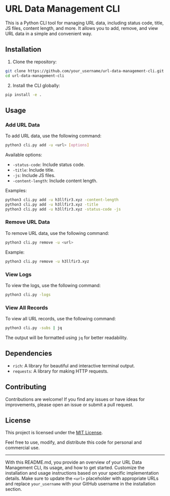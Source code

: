 # URL Data Management CLI

This is a Python CLI tool for managing URL data, including status code, title, JS files, content length, and more. It allows you to add, remove, and view URL data in a simple and convenient way.

## Installation

1. Clone the repository:

```bash
git clone https://github.com/your_username/url-data-management-cli.git
cd url-data-management-cli
```

2. Install the CLI globally:

```bash
pip install -e .
```

## Usage

### Add URL Data

To add URL data, use the following command:

```bash
python3 cli.py add -u <url> [options]
```

Available options:
- `-status-code`: Include status code.
- `-title`: Include title.
- `-js`: Include JS files.
- `-content-length`: Include content length.

Examples:
```bash
python3 cli.py add -u h3llfir3.xyz -content-length
python3 cli.py add -u h3llfir3.xyz -title
python3 cli.py add -u h3llfir3.xyz -status-code -js
```

### Remove URL Data

To remove URL data, use the following command:

```bash
python3 cli.py remove -u <url>
```

Example:
```bash
python3 cli.py remove -u h3llfir3.xyz
```

### View Logs

To view the logs, use the following command:

```bash
python3 cli.py -logs
```

### View All Records

To view all URL records, use the following command:

```bash
python3 cli.py -subs | jq
```

The output will be formatted using `jq` for better readability.

## Dependencies

- `rich`: A library for beautiful and interactive terminal output.
- `requests`: A library for making HTTP requests.

## Contributing

Contributions are welcome! If you find any issues or have ideas for improvements, please open an issue or submit a pull request.

## License

This project is licensed under the [MIT License](LICENSE).

Feel free to use, modify, and distribute this code for personal and commercial use.

---
With this README.md, you provide an overview of your URL Data Management CLI, its usage, and how to get started. Customize the installation and usage instructions based on your specific implementation details. Make sure to update the `<url>` placeholder with appropriate URLs and replace `your_username` with your GitHub username in the installation section.